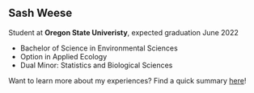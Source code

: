 ## Sash Weese
Student at **Oregon State Univeristy**, expected graduation June 2022
- Bachelor of Science in Environmental Sciences
- Option in Applied Ecology
- Dual Minor: Statistics and Biological Sciences

Want to learn more about my experiences? Find a quick summary [here](experience.md)!
